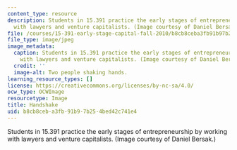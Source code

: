 ```yaml
---
content_type: resource
description: Students in 15.391 practice the early stages of entrepreneurship by working
  with lawyers and venture capitalists. (Image courtesy of Daniel Bersak.)
file: /courses/15-391-early-stage-capital-fall-2010/b8cb8ceba3fb91b97b254bed42c741e4_15-391f10.jpg
file_type: image/jpeg
image_metadata:
  caption: Students in 15.391 practice the early stages of entrepreneurship by working
    with lawyers and venture capitalists. (Image courtesy of Daniel Bersak.)
  credit: ''
  image-alt: Two people shaking hands.
learning_resource_types: []
license: https://creativecommons.org/licenses/by-nc-sa/4.0/
ocw_type: OCWImage
resourcetype: Image
title: Handshake
uid: b8cb8ceb-a3fb-91b9-7b25-4bed42c741e4
---
```

Students in 15.391 practice the early stages of entrepreneurship by working with lawyers and venture capitalists. (Image courtesy of Daniel Bersak.)